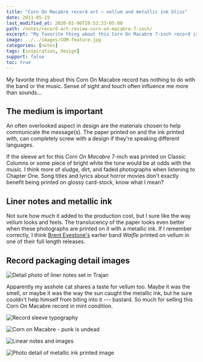 ```yaml
---
title: "Corn On Macabre record art ⁠— vellum and metallic ink bliss"
date: 2011-05-19
last_modified_at: 2020-01-06T10:52:33-05:00
path: /notes/record-art-review-corn-on-macabre-7-inch/
excerpt: "My favorite thing about this Corn On Macabre 7-inch record is the use of vellum and metallic inks in the sleeve."
image: ../../images/COM-feature.jpg
categories: [notes]
tags: [inspiration, design]
support: false
toc: true
---
```


My favorite thing about this Corn On Macabre record has nothing to do with the band or the music. Sense of sight and touch often influence me more than sounds...

## The medium is important

An often overlooked aspect in design are the materials chosen to help communicate the message(s). The paper printed on and the ink printed with, can completely screw with a design if they're speaking different languages.

If the sleeve art for this *Corn On Macabre* 7-inch was printed on Classic Columns or some piece of bright white the tone would be at odds with the music. I think more of sludge, dirt, and faded photographs when listening to Chapter One. Song titles and lyrics about horror movies don't exactly benefit being printed on glossy card-stock, know what I mean?

## Liner notes and metallic ink

Not sure how much it added to the production cost, but I sure like the way vellum looks and feels. The translucency of the paper looks even better when these photographs are printed on it with a metallic ink. If I remember correctly, I think [Brent Eyestone's](https://www.discogs.com/artist/683469-Brent-Eyestone) earlier band *Waifle* printed on vellum in one of their full length releases.

## Record packaging detail images

![Detail photo of liner notes set in Trajan](../../images/COM-metallic-ink-trajan.jpg)

Apparently my asshole cat shares a taste for vellum too. Maybe it was the smell, or maybe it was the way the sun caught the metallic ink, but he sure couldn't help himself from biting into it --- bastard. So much for selling this Corn On Macabre record in mint condition.

![Record sleeve typography](../../images/COM-record-sleeve-typography.jpg)

![Corn on Macabre - punk is undead](../../images/COM-punk-is-undead.jpg)

![Linear notes and images](../../images/COM-record-sleeve.jpg)

![Photo detail of metallic ink printed image](../../images/COM-metallic-ink-image.jpg)
